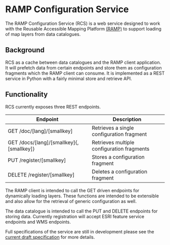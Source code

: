 # RAMP Configuration Service

The RAMP Configuration Service (RCS) is a web service designed to work with the
Reusable Accessible Mapping Platform [(RAMP)](http://ramp-pcar.github.io) to support
loading of map layers from data catalogues.

## Background

RCS as a cache between data catalogues and the RAMP client application.  It will
prefetch data from certain endpoints and store them as configuration fragments
which the RAMP client can consume.  It is implemented as a REST service in
Python with a fairly minimal store and retrieve API.

## Functionality

RCS currently exposes three REST endpoints.

Endpoint | Description
-------- | -----------
GET /doc/[lang]/[smallkey] | Retrieves a single configuration fragment
GET /docs/[lang]/[smallkey]{,[smallkey]} | Retrieves multiple configuration fragments
PUT /register/[smallkey] | Stores a configuration fragment
DELETE /register/[smallkey] | Deletes a configuration fragment

The RAMP client is intended to call the GET driven endpoints for dynamically
loading layers.  These functions are intended to be extensible and also allow
for the retrieval of generic configuration as well.

The data catalogue is intended to call the PUT and DELETE endpoints for storing
data.  Currently registration will accept ESRI feature service endpoints and WMS
endpoints.

Full specifications of the service are still in development please see the
[current draft specification](https://github.com/RAMP-PCAR/RCS/blob/master/contract.md)
for more details.
